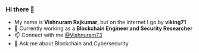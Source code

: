 ### Hi there 👋

<!--
**vishnuram1999/vishnuram1999** is a ✨ _special_ ✨ repository because its `README.md` (this file) appears on your GitHub profile.

Here are some ideas to get you started:

- 🔭 I’m currently working on ...
- 🌱 I’m currently learning ...
- 👯 I’m looking to collaborate on ...
- 🤔 I’m looking for help with ...
- 💬 Ask me about ...
- 📫 How to reach me: ...
- 😄 Pronouns: ...
- ⚡ Fun fact: ...
-->
- My name is **Vishnuram Rajkumar**, but on the internet I go by **viking71**
- 🔭 Currently working as a **Blockchain Engineer and Security Researcher**
- 📫 Connect with me [@Vishnuram73](https://twitter.com/Vishnuram73)
- 💬 Ask me about Blockchain and Cybersecurity

